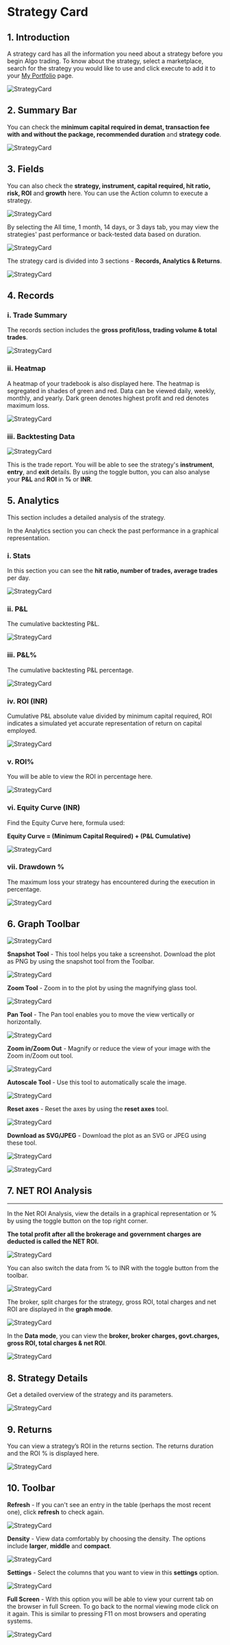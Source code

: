 # Strategy Card

## 1. Introduction

A strategy card has all the information you need about a strategy before you begin Algo trading. To know about the strategy, select a marketplace, search for the strategy you would like to use and click execute to add it to your [My Portfolio](https://app.algobulls.com/portfolio) page. 

![StrategyCard](imgs/sc1.png)

## 2. Summary Bar

You can check the **minimum capital required in demat, transaction fee with and without the package, recommended duration** and **strategy code**.

![StrategyCard](imgs/sc2.png)

## 3. Fields

You can also check the **strategy, instrument, capital required, hit ratio, risk, ROI** and **growth** here. You can use the Action column to execute a strategy. 

![StrategyCard](imgs/sc3.png)

By selecting the All time, 1 month, 14 days, or 3 days tab, you may view the strategies' past performance or back-tested data based on duration.

![StrategyCard](imgs/sc4.png)

The strategy card is divided into 3 sections - **Records, Analytics & Returns**.

![StrategyCard](imgs/sc_3types.png)

## 4. Records

### i. Trade Summary

The records section includes the **gross profit/loss, trading volume & total trades**. 

![StrategyCard](imgs/gross_profit_loss.png)

### ii. Heatmap

A heatmap of your tradebook is also displayed here. The heatmap is segregated in shades of green and red. Data can be viewed daily, weekly, monthly, and yearly. Dark green denotes highest profit and red denotes maximum loss.

![StrategyCard](imgs/sc_records.png)

### iii. Backtesting Data
![StrategyCard](imgs/backtesting_data.png)

This is the trade report. You will be able to see the strategy's **instrument**, **entry**, and **exit** details. By using the toggle button, you can also analyse your **P&L** and **ROI** in **%** or **INR**.

## 5. Analytics

This section includes a detailed analysis of the strategy.

In the Analytics section you can check the past performance in a graphical representation. 

### i. Stats

In this section you can see the **hit ratio, number of trades, average trades** per day. 

![StrategyCard](imgs/sc5.png)

### ii. P&L

The cumulative backtesting P&L.

![StrategyCard](imgs/sc6.png)

### iii. P&L%

The cumulative backtesting P&L percentage. 

![StrategyCard](imgs/sc7.png)

### iv. ROI (INR)

Cumulative P&L absolute value divided by minimum capital required, ROI indicates a simulated yet accurate representation of return on capital employed.

![StrategyCard](imgs/sc8.png)

### v. ROI%

You will be able to view the ROI in percentage here. 

![StrategyCard](imgs/sc9.png)

### vi. Equity Curve (INR)

Find the Equity Curve here, formula used:   

**Equity Curve = (Minimum Capital Required) + (P&L Cumulative)**

![StrategyCard](imgs/sc10.png)

### vii. Drawdown %

The maximum loss your strategy has encountered during the execution in percentage.

![StrategyCard](imgs/sc11.png)

## 6. Graph Toolbar

![StrategyCard](imgs/sc12.png)

**Snapshot Tool** - This tool helps you take a screenshot. Download the plot as PNG by using the snapshot tool from the Toolbar.

![StrategyCard](imgs/sc13.png)

**Zoom Tool** - Zoom in to the plot by using the magnifying glass tool.

![StrategyCard](imgs/sc14.png)

**Pan Tool** - The Pan tool enables you to move the view vertically or horizontally.

![StrategyCard](imgs/sc15.png)

**Zoom in/Zoom Out** - Magnify or reduce the view of your image with the Zoom in/Zoom out tool.

![StrategyCard](imgs/sc16.png)

**Autoscale Tool** - Use this tool to automatically scale the image.

![StrategyCard](imgs/sc17.png)

**Reset axes** - Reset the axes by using the **reset axes** tool.

![StrategyCard](imgs/sc18.png)

**Download as SVG/JPEG** - Download the plot as an SVG or JPEG using these tool. 

![StrategyCard](imgs/sc19.png)

![StrategyCard](imgs/sc20.png)

## 7. NET ROI Analysis
---

In the Net ROI Analysis, view the details in a graphical representation or % by using the toggle button on the top right corner. 

**The total profit after all the brokerage and government charges are deducted is called the NET ROI.**

![StrategyCard](imgs/roi_analysis_percent.png)

You can also switch the data from % to INR with the toggle button from the toolbar.

![StrategyCard](imgs/roi_analysis_inr.png)

The broker, split charges for the strategy, gross ROI, total charges and net ROI are displayed in the **graph mode**.

![StrategyCard](imgs/sc23.png)

In the **Data mode**, you can view the **broker, broker charges, govt.charges, gross ROI, total charges & net ROI**. 

![StrategyCard](imgs/sc24.png)

## 8. Strategy Details

Get a detailed overview of the strategy and its parameters. 

![StrategyCard](imgs/sc29.png)

## 9. Returns

You can view a strategy’s ROI in the returns section. The returns duration and the ROI % is displayed here. 

![StrategyCard](imgs/sc_returns.png)

## 10. Toolbar

**Refresh** - If you can't see an entry in the table (perhaps the most recent one), click **refresh** to check again.

![StrategyCard](imgs/sc25.png)

**Density** - View data comfortably by choosing the density. The options include **larger**, **middle** and **compact**.

![StrategyCard](imgs/sc26.png)

**Settings** - Select the columns that you want to view in this **settings** option.

![StrategyCard](imgs/sc27.png)

**Full Screen** - With this option you will be able to view your current tab on the browser in full Screen. To go back to the normal viewing mode click on it again. This is similar to pressing F11 on most browsers and operating systems.

![StrategyCard](imgs/sc28.png)


